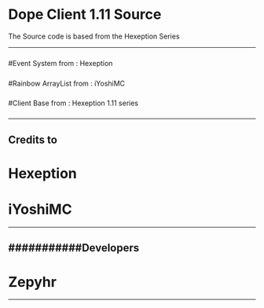
# Dope Client 1.11 Source
The Source code is based from the Hexeption Series

----------

#####
#Event System from : Hexeption
#####
#Rainbow ArrayList from : iYoshiMC
#####
#Client Base from : Hexeption 1.11 series
#####

----------

Credits to
---------------
# Hexeption
# iYoshiMC
---------------

###########Developers
---------------
# Zepyhr
---------------
